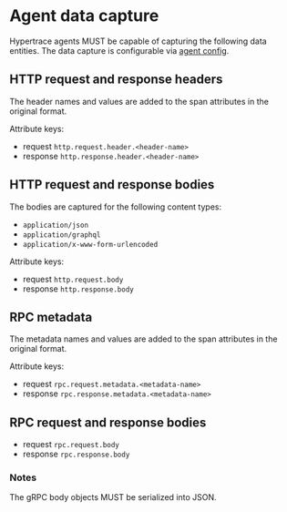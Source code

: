 # Agent data capture

Hypertrace agents MUST be capable of capturing the following data entities.
The data capture is configurable via [agent config](https://github.com/hypertrace/agent-config).

## HTTP request and response headers

The header names and values are added to the span attributes in the original format.

Attribute keys:

* request `http.request.header.<header-name>`
* response `http.response.header.<header-name>`

## HTTP request and response bodies

The bodies are captured for the following content types:

* `application/json`
* `application/graphql`
* `application/x-www-form-urlencoded`

Attribute keys:

* request `http.request.body`
* response `http.response.body`

## RPC metadata

The metadata names and values are added to the span attributes in the original format.

Attribute keys:

* request `rpc.request.metadata.<metadata-name>`
* response `rpc.response.metadata.<metadata-name>`

## RPC request and response bodies

* request `rpc.request.body`
* response `rpc.response.body`

### Notes

The gRPC body objects MUST be serialized into JSON.
